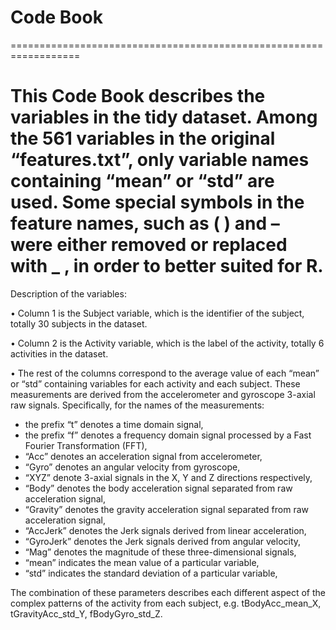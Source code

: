 #
# Code Book

==================================================================

This Code Book describes the variables in the tidy dataset. Among the 561 variables in the original “features.txt”, 
only variable names containing “mean” or “std” are used. Some special symbols in the feature names, such as ( ) and – 
were either removed or replaced with _ , in order to better suited for R.
==================================================================

Description of the variables:

• Column 1 is the Subject variable, which is the identifier of the subject, totally 30 subjects in the dataset.

• Column 2 is the Activity variable, which is the label of the activity, totally 6 activities in the dataset.

• The rest of the columns correspond to the average value of  each “mean” or “std” containing 
  variables for each activity and each subject. These measurements are derived from the 
  accelerometer and gyroscope 3-axial raw signals. Specifically, for the names of the measurements:
  
  - the prefix “t” denotes a time domain signal,
  - the prefix “f” denotes a frequency domain signal processed by a Fast Fourier Transformation (FFT),
  - “Acc” denotes an acceleration signal from accelerometer,
  - “Gyro” denotes an angular velocity from gyroscope,
  - “XYZ” denote 3-axial signals in the X, Y and Z directions respectively,
  - “Body” denotes the body acceleration signal separated from raw acceleration signal,
  - “Gravity” denotes the gravity acceleration signal separated from raw acceleration signal,
  - “AccJerk” denotes the Jerk signals derived from linear acceleration,
  - “GyroJerk” denotes the Jerk signals derived from angular velocity,
  - “Mag” denotes the magnitude of these three-dimensional signals,
  - “mean” indicates the mean value of a particular variable,
  - “std” indicates the standard deviation of a particular variable, 

The combination of these parameters describes each different aspect of the complex patterns 
of the activity from each subject, e.g. tBodyAcc_mean_X, tGravityAcc_std_Y, fBodyGyro_std_Z.
